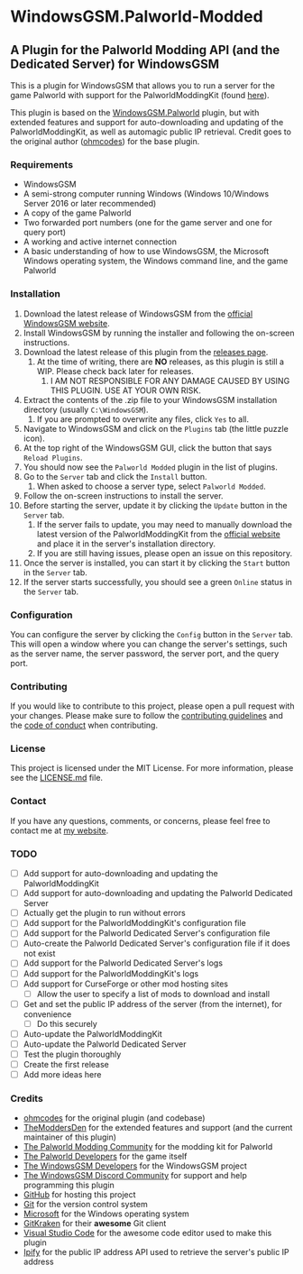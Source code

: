 <!--
 Copyright (c) 2024 TheModdersDen | https://github.com/TheModdersDen

 Permission is hereby granted, free of charge, to any person obtaining a copy of
 this software and associated documentation files (the "Software"), to deal in
 the Software without restriction, including without limitation the rights to
 use, copy, modify, merge, publish, distribute, sublicense, and/or sell copies of
 the Software, and to permit persons to whom the Software is furnished to do so,
 subject to the following conditions:

 The above copyright notice and this permission notice shall be included in all
 copies or substantial portions of the Software.

 THE SOFTWARE IS PROVIDED "AS IS", WITHOUT WARRANTY OF ANY KIND, EXPRESS OR
 IMPLIED, INCLUDING BUT NOT LIMITED TO THE WARRANTIES OF MERCHANTABILITY, FITNESS
 FOR A PARTICULAR PURPOSE AND NONINFRINGEMENT. IN NO EVENT SHALL THE AUTHORS OR
 COPYRIGHT HOLDERS BE LIABLE FOR ANY CLAIM, DAMAGES OR OTHER LIABILITY, WHETHER
 IN AN ACTION OF CONTRACT, TORT OR OTHERWISE, ARISING FROM, OUT OF OR IN
 CONNECTION WITH THE SOFTWARE OR THE USE OR OTHER DEALINGS IN THE SOFTWARE.
 -->

# WindowsGSM.Palworld-Modded

## A Plugin for the Palworld Modding API (and the Dedicated Server) for WindowsGSM

This is a plugin for WindowsGSM that allows you to run a server for the game Palworld with support for the PalworldModdingKit (found [here](https://pwmodding.wiki/)).

This plugin is based on the [WindowsGSM.Palworld](https://github.com/ohmcodes/WindowsGSM.Palworld) plugin, but with extended features and support for auto-downloading and updating of the PalworldModdingKit, as well as automagic public IP retrieval. Credit goes to the original author ([ohmcodes](https://github.com/ohmcodes)) for the base plugin.

### Requirements

- WindowsGSM
- A semi-strong computer running Windows (Windows 10/Windows Server 2016 or later recommended)
- A copy of the game Palworld
- Two forwarded port numbers (one for the game server and one for query port)
- A working and active internet connection
- A basic understanding of how to use WindowsGSM, the Microsoft Windows operating system, the Windows command line, and the game Palworld

### Installation

1. Download the latest release of WindowsGSM from the [official WindowsGSM website](https://windowsgsm.com/products/windowsgsm-desktop/).
2. Install WindowsGSM by running the installer and following the on-screen instructions.
3. Download the latest release of this plugin from the [releases page](https://github.com/TheModdersDen/WindowsGSM.Palworld-Modded/releases).
   1. At the time of writing, there are **NO** releases, as this plugin is still a WIP. Please check back later for releases.
      1. I AM NOT RESPONSIBLE FOR ANY DAMAGE CAUSED BY USING THIS PLUGIN. USE AT YOUR OWN RISK.
4. Extract the contents of the .zip file to your WindowsGSM installation directory (usually `C:\WindowsGSM`).
   1. If you are prompted to overwrite any files, click `Yes` to all.
5. Navigate to WindowsGSM and click on the `Plugins` tab (the little puzzle icon).
6. At the top right of the WindowsGSM GUI, click the button that says `Reload Plugins`.
7. You should now see the `Palworld Modded` plugin in the list of plugins.
8. Go to the `Server` tab and click the `Install` button.
   1. When asked to choose a server type, select `Palworld Modded`.
9. Follow the on-screen instructions to install the server.
10. Before starting the server, update it by clicking the `Update` button in the `Server` tab.
    1. If the server fails to update, you may need to manually download the latest version of the PalworldModdingKit from the [official website](https://pwmodding.wiki/) and place it in the server's installation directory.
    2. If you are still having issues, please open an issue on this repository.
11. Once the server is installed, you can start it by clicking the `Start` button in the `Server` tab.
12. If the server starts successfully, you should see a green `Online` status in the `Server` tab.

### Configuration

You can configure the server by clicking the `Config` button in the `Server` tab. This will open a window where you can change the server's settings, such as the server name, the server password, the server port, and the query port.

### Contributing

If you would like to contribute to this project, please open a pull request with your changes. Please make sure to follow the [contributing guidelines](docs/CONTRIBUTING./md) and the [code of conduct](docs/CODE_OF_CONDUCT.md) when contributing.

### License

This project is licensed under the MIT License. For more information, please see the [LICENSE.md](LICENSE.md) file.

### Contact

If you have any questions, comments, or concerns, please feel free to contact me at [my website](https://themoddersden.com/contact).

### TODO

- [ ] Add support for auto-downloading and updating the PalworldModdingKit
- [ ] Add support for auto-downloading and updating the Palworld Dedicated Server
- [ ] Actually get the plugin to run without errors
- [ ] Add support for the PalworldModdingKit's configuration file
- [ ] Add support for the Palworld Dedicated Server's configuration file
- [ ] Auto-create the Palworld Dedicated Server's configuration file if it does not exist
- [ ] Add support for the Palworld Dedicated Server's logs
- [ ] Add support for the PalworldModdingKit's logs
- [ ] Add support for CurseForge or other mod hosting sites
  - [ ] Allow the user to specify a list of mods to download and install
- [ ] Get and set the public IP address of the server (from the internet), for convenience
  - [ ] Do this securely
- [ ] Auto-update the PalworldModdingKit
- [ ] Auto-update the Palworld Dedicated Server
- [ ] Test the plugin thoroughly
- [ ] Create the first release
- [ ] Add more ideas here

### Credits

- [ohmcodes](https://github.com/ohmcodes) for the original plugin (and codebase)
- [TheModdersDen](https://themoddersden.com) for the extended features and support (and the current maintainer of this plugin)
- [The Palworld Modding Community](https://pwmodding.wiki/) for the modding kit for Palworld
- [The Palworld Developers](https://www.pocketpair.jp/palworld) for the game itself
- [The WindowsGSM Developers](https://windowsgsm.com/) for the WindowsGSM project
- [The WindowsGSM Discord Community](https://windowsgsm.com/discord) for support and help programming this plugin
- [GitHub](https://github.com) for hosting this project
- [Git](https://git-scm.com) for the version control system
- [Microsoft](https://microsoft.com) for the Windows operating system
- [GitKraken](https://www.gitkraken.com) for their **awesome** Git client
- [Visual Studio Code](https://code.visualstudio.com) for the awesome code editor used to make this plugin
- [Ipify](https://www.ipify.org) for the public IP address API used to retrieve the server's public IP address
